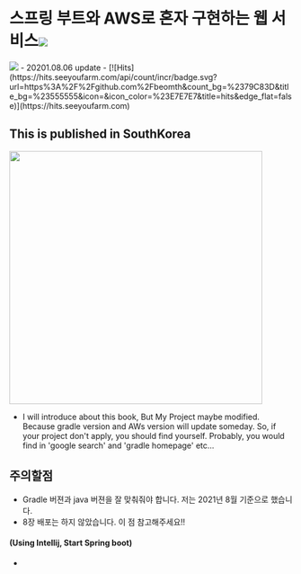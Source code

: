 # 스프링 부트와 AWS로 혼자 구현하는 웹 서비스<img src ="https://img.shields.io/badge/Java-yellow.svg?&style=flat&logo=java&logoColor=white"/> 
<img src="https://img.shields.io/badge/Spring Boot-green.svg?&style=flat&logo=Spring Boot&Color=6DB33F"/>
- 20201.08.06 update
- [![Hits](https://hits.seeyoufarm.com/api/count/incr/badge.svg?url=https%3A%2F%2Fgithub.com%2Fbeomth&count_bg=%2379C83D&title_bg=%23555555&icon=&icon_color=%23E7E7E7&title=hits&edge_flat=false)](https://hits.seeyoufarm.com)

## This is published in SouthKorea
<img src = "https://user-images.githubusercontent.com/76798832/130610385-10e0c3fb-987a-4b18-a7c9-4eb1f93e38df.png" weight="300" height="450"/> <br/>
    
* I will introduce about this book, But My Project maybe modified. Because gradle version and AWs version will update someday. So, if your project don't apply, you should find yourself. Probably, you would find in 'google search' and 'gradle homepage' etc...


## 주의할점
- Gradle 버젼과 java 버젼을 잘 맞춰줘야 합니다. 저는 2021년 8월 기준으로 했습니다.
- 8장 배포는 하지 않았습니다. 이 점 참고해주세요!!

#### (Using Intellij, Start Spring boot)

-

